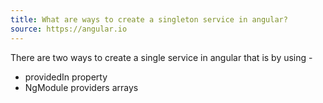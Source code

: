 ```yaml
---
title: What are ways to create a singleton service in angular?
source: https://angular.io
---
```


There are two ways to create a single service in angular that is by using -

- providedIn property
- NgModule providers arrays
